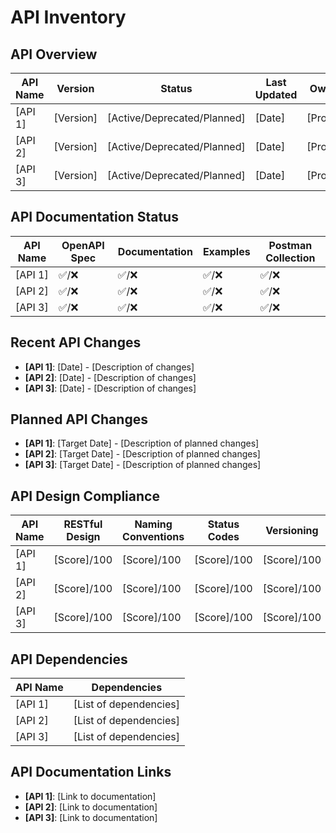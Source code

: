 # API Inventory

## API Overview

| API Name | Version   | Status                      | Last Updated | Owner     |
| -------- | --------- | --------------------------- | ------------ | --------- |
| [API 1]  | [Version] | [Active/Deprecated/Planned] | [Date]       | [Profile] |
| [API 2]  | [Version] | [Active/Deprecated/Planned] | [Date]       | [Profile] |
| [API 3]  | [Version] | [Active/Deprecated/Planned] | [Date]       | [Profile] |

## API Documentation Status

| API Name | OpenAPI Spec | Documentation | Examples | Postman Collection |
| -------- | ------------ | ------------- | -------- | ------------------ |
| [API 1]  | ✅/❌        | ✅/❌         | ✅/❌    | ✅/❌              |
| [API 2]  | ✅/❌        | ✅/❌         | ✅/❌    | ✅/❌              |
| [API 3]  | ✅/❌        | ✅/❌         | ✅/❌    | ✅/❌              |

## Recent API Changes

- **[API 1]**: [Date] - [Description of changes]
- **[API 2]**: [Date] - [Description of changes]
- **[API 3]**: [Date] - [Description of changes]

## Planned API Changes

- **[API 1]**: [Target Date] - [Description of planned changes]
- **[API 2]**: [Target Date] - [Description of planned changes]
- **[API 3]**: [Target Date] - [Description of planned changes]

## API Design Compliance

| API Name | RESTful Design | Naming Conventions | Status Codes | Versioning  | Overall     |
| -------- | -------------- | ------------------ | ------------ | ----------- | ----------- |
| [API 1]  | [Score]/100    | [Score]/100        | [Score]/100  | [Score]/100 | [Score]/100 |
| [API 2]  | [Score]/100    | [Score]/100        | [Score]/100  | [Score]/100 | [Score]/100 |
| [API 3]  | [Score]/100    | [Score]/100        | [Score]/100  | [Score]/100 | [Score]/100 |

## API Dependencies

| API Name | Dependencies           |
| -------- | ---------------------- |
| [API 1]  | [List of dependencies] |
| [API 2]  | [List of dependencies] |
| [API 3]  | [List of dependencies] |

## API Documentation Links

- **[API 1]**: [Link to documentation]
- **[API 2]**: [Link to documentation]
- **[API 3]**: [Link to documentation]
